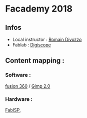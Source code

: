 # Facademy 2018

## Infos

* Local instructor : [Romain Divozzo](https://romaindivozzo.wordpress.com/)
* Fablab : [Digiscope](http://www.digiscope.fr/fr/platforms/fablab)



## Content mapping :

### Software :

[fusion 360](assignement.html?page=week_3) / [Gimp 2.0](assignement.html?page=week_3)

### Hardware :

[FabISP](assignement.html?page=week_0), 

